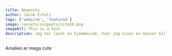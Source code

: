 ```yaml
---
title: Amanosty
author: Jacob Erholt
tags: ['website', 'featured']
image: /assets/snippets/site10.png
imageAlt: This is a test
description: Jeg har lavet en hjemmeside, hvor jeg viser en masser billeder jeg har taget på gåture, der er brugt HTML, CSS og JS.
---
```


Amalieo er mega cute
